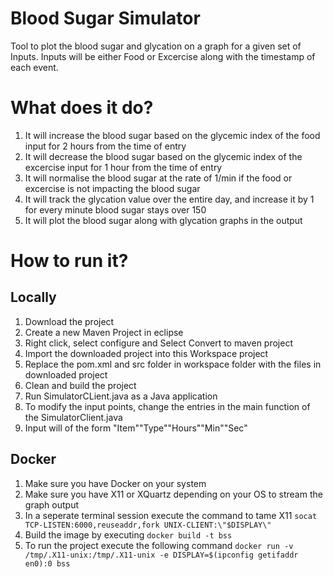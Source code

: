 # Blood Sugar Simulator
Tool to plot the blood sugar and glycation on a graph for a given set of Inputs. 
Inputs will be either Food or Excercise along with the timestamp of each event.

# What does it do?

1. It will increase the blood sugar based on the glycemic index of the food input for 2 hours from the time of entry
1. It will decrease the blood sugar based on the glycemic index of the excercise input for 1 hour from the time of entry
1. It will normalise the blood sugar at the rate of 1/min if the food or excercise is not impacting the blood sugar
1. It will track the glycation value over the entire day, and increase it by 1 for every minute blood sugar stays over 150
1. It will plot the blood sugar along with glycation graphs in the output


# How to run it?
## Locally

1. Download the project
1. Create a new Maven Project in eclipse
1. Right click, select configure and Select Convert to maven project
1. Import the downloaded project into this Workspace project
1. Replace the pom.xml and src folder in workspace folder with the files in downloaded project
1. Clean and build the project
1. Run SimulatorCLient.java as a Java application
1. To modify the input points, change the entries in the main function of the SimulatorClient.java 
1. Input will of the form "Item""Type""Hours""Min""Sec"

## Docker
1. Make sure you have Docker on your system
1. Make sure you have X11 or XQuartz depending on your OS to stream the graph output
1. In a seperate terminal session execute the command to tame X11 
`socat TCP-LISTEN:6000,reuseaddr,fork UNIX-CLIENT:\"$DISPLAY\"`
1. Build the image by executing 
`docker build -t bss`
1. To run the project execute the following command
`docker run -v /tmp/.X11-unix:/tmp/.X11-unix -e DISPLAY=$(ipconfig getifaddr en0):0 bss`
